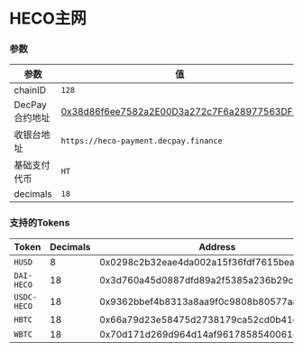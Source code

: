 
# HECO主网

### 参数

| 参数 | 值 |
| --- | --- |
| chainID | `128` |
| DecPay 合约地址 | [0x38d86f6ee7582a2E00D3a272c7F6a28977563DF8](https://hecoinfo.com/address/0x38d86f6ee7582a2E00D3a272c7F6a28977563DF8) |
| 收银台地址 | `https://heco-payment.decpay.finance` |
| 基础支付代币 | `HT` |
| decimals | `18` |


### 支持的Tokens

| Token | Decimals | Address |
| --- | --- | --- |
| `HUSD` | 8 | 0x0298c2b32eae4da002a15f36fdf7615bea3da047 |
| `DAI-HECO` | 18 | 0x3d760a45d0887dfd89a2f5385a236b29cb46ed2a |
| `USDC-HECO` | 18 | 0x9362bbef4b8313a8aa9f0c9808b80577aa26b73b |
| `HBTC` | 18 | 0x66a79d23e58475d2738179ca52cd0b41d73f0bea |
| `WBTC` | 18 | 0x70d171d269d964d14af9617858540061e7be9ef1 |